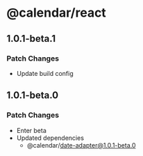 # @calendar/react

## 1.0.1-beta.1

### Patch Changes

- Update build config

## 1.0.1-beta.0

### Patch Changes

- Enter beta
- Updated dependencies
  - @calendar/date-adapter@1.0.1-beta.0
